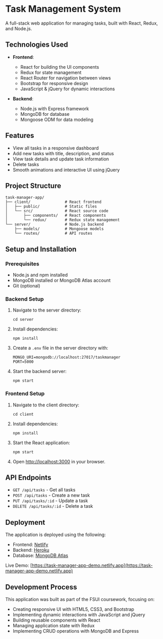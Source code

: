 # Task Management System

A full-stack web application for managing tasks, built with React, Redux, and Node.js.

## Technologies Used

- **Frontend**:
  - React for building the UI components
  - Redux for state management
  - React Router for navigation between views
  - Bootstrap for responsive design
  - JavaScript & jQuery for dynamic interactions

- **Backend**:
  - Node.js with Express framework
  - MongoDB for database
  - Mongoose ODM for data modeling

## Features

- View all tasks in a responsive dashboard
- Add new tasks with title, description, and status
- View task details and update task information
- Delete tasks
- Smooth animations and interactive UI using jQuery

## Project Structure

```
task-manager-app/
├── client/               # React frontend
│   ├── public/           # Static files
│   └── src/              # React source code
│       ├── components/   # React components
│       └── redux/        # Redux state management
└── server/               # Node.js backend
    ├── models/           # Mongoose models
    └── routes/           # API routes
```

## Setup and Installation

### Prerequisites

- Node.js and npm installed
- MongoDB installed or MongoDB Atlas account
- Git (optional)

### Backend Setup

1. Navigate to the server directory:
   ```
   cd server
   ```

2. Install dependencies:
   ```
   npm install
   ```

3. Create a `.env` file in the server directory with:
   ```
   MONGO_URI=mongodb://localhost:27017/taskmanager
   PORT=5000
   ```

4. Start the backend server:
   ```
   npm start
   ```

### Frontend Setup

1. Navigate to the client directory:
   ```
   cd client
   ```

2. Install dependencies:
   ```
   npm install
   ```

3. Start the React application:
   ```
   npm start
   ```

4. Open [http://localhost:3000](http://localhost:3000) in your browser.

## API Endpoints

- `GET /api/tasks` - Get all tasks
- `POST /api/tasks` - Create a new task
- `PUT /api/tasks/:id` - Update a task
- `DELETE /api/tasks/:id` - Delete a task

## Deployment

The application is deployed using the following:
- Frontend: [Netlify](https://www.netlify.com/)
- Backend: [Heroku](https://www.heroku.com/)
- Database: [MongoDB Atlas](https://www.mongodb.com/cloud/atlas)

Live Demo: [https://task-manager-app-demo.netlify.app](https://task-manager-app-demo.netlify.app)


## Development Process

This application was built as part of the FSUI coursework, focusing on:
- Creating responsive UI with HTML5, CSS3, and Bootstrap
- Implementing dynamic interactions with JavaScript and jQuery
- Building reusable components with React
- Managing application state with Redux
- Implementing CRUD operations with MongoDB and Express
